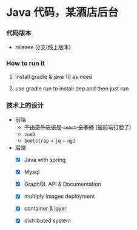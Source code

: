 # Java 代码，某酒店后台

### 代码版本

- release 分支(线上版本)

### How to run it

1. install gradle & java 10 as need

1. use gradle run to install dep and then just run

### 技术上的设计

- 前端
    - ~~不出意外应该是 `react` 全家桶~~ (被前端打脸了)
    - `vue2`
    - `bootstrap` + `jq` + `ng1`
- 后端
    - [x] Java with spring
    - [x] Mysql
    - [x] GraphQL APi & Documentation
    - [x] multiply images deployment
    - [x] container & layer
    - [x] distributed system

